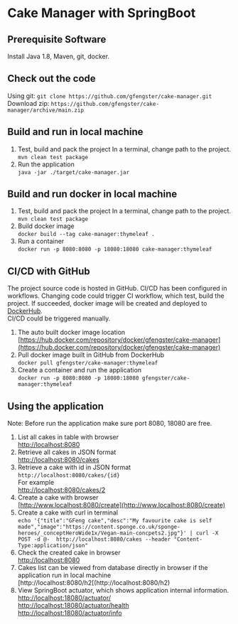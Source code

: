 # Cake Manager with SpringBoot
## Prerequisite Software
 Install Java 1.8, Maven, git, docker.
 
## Check out the code 
 Using git: `git clone https://github.com/gfengster/cake-manager.git`<br>
 Download zip: `https://github.com/gfengster/cake-manager/archive/main.zip`

## Build and run in local machine
1. Test, build and pack the project
In a terminal, change path to the project.<br>
 `mvn clean test package`
2. Run the application<br>
`java -jar ./target/cake-manager.jar`

## Build and run docker in local machine
1. Test, build and pack the project
In a terminal, change path to the project.<br>
 `mvn clean test package`
2. Build docker image<br>
`docker build --tag cake-manager:thymeleaf .`
3. Run a container<br>
`docker run -p 8080:8080 -p 18080:18080 cake-manager:thymeleaf` 

## CI/CD with GitHub
The project source code is hosted in GitHub. CI/CD has been configured in workflows.
Changing code could trigger CI workflow, which test, build the project. If succeeded, docker image will be created and deployed to [DockerHub](https://hub.docker.com).<br>
CI/CD could be triggered manually.
1. The auto built docker image location<br>
[https://hub.docker.com/repository/docker/gfengster/cake-manager](https://hub.docker.com/repository/docker/gfengster/cake-manager)
2. Pull docker image built in GitHub from DockerHub<br>
`docker pull gfengster/cake-manager:thymeleaf`
3. Create a container and run the application<br>
`docker run -p 8080:8080 -p 18080:18080 gfengster/cake-manager:thymeleaf`

## Using the application
Note: Before run the application make sure port 8080, 18080 are free.
1. List all cakes in table with browser<br>
[http://localhost:8080](http://localhost:8080)
2. Retrieve all cakes in JSON format<br>
[http://localhost:8080/cakes](http://localhost:8080/cakes)
3. Retrieve a cake with id in JSON format<br>
`http://localhost:8080/cakes/{id}`<br>
For example<br>
[http://localhost:8080/cakes/2](http://localhost:8080/cakes/2)
4. Create a cake with browser<br>
[http://www.localhost:8080/create](http://www.localhost:8080/create)
5. Create a cake with curl in terminal<br>
`echo '{"title":"GFeng cake","desc":"My favourite cake is self made","image":"https://content.sponge.co.uk/sponge-heroes/_conceptHeroWide1x/Vegan-main-concpets2.jpg"}' | curl -X POST -d @-  http://localhost:8080/cakes --header "Content-Type:application/json"`
6. Check the created cake in browser<br>
[http://localhost:8080](http://localhost:8080)
7. Cakes list can be viewed from database directly in browser if the application run in local machine<br>
[http://localhost:8080/h2[(http://localhost:8080/h2)
8. View SpringBoot actuator, which shows application internal information.<br>
[http://localhost:18080/actuator/](http://localhost:18080/actuator/)<br>
[http://localhost:18080/actuator/health](http://localhost:18080/actuator/health)<br>
[http://localhost:18080/actuator/info](http://localhost:18080/actuator/info)
